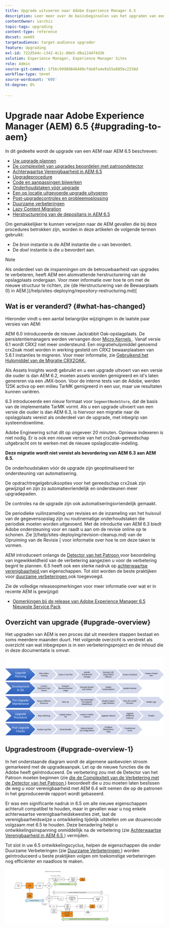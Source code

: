 ```yaml
---
title: Upgrade uitvoeren naar Adobe Experience Manager 6.5
description: Leer meer over de basisbeginselen van het upgraden van een oudere Adobe Experience Manager-installatie (AEM) naar AEM 6.5.
contentOwner: sarchiz
topic-tags: upgrading
content-type: reference
docset: aem65
targetaudience: target-audience upgrader
feature: Upgrading
exl-id: 722d544c-c342-4c1c-80e5-d0a1244f4d36
solution: Experience Manager, Experience Manager Sites
role: Admin
source-git-commit: 1f56c99980846400cfde8fa4e9a55e885bc2258d
workflow-type: tm+mt
source-wordcount: '695'
ht-degree: 0%

---
```


# Upgrade naar Adobe Experience Manager (AEM) 6.5 {#upgrading-to-aem}

In dit gedeelte wordt de upgrade van een AEM naar AEM 6.5 beschreven:

* [Uw upgrade plannen](/help/sites-deploying/upgrade-planning.md)
* [De complexiteit van upgrades beoordelen met patroondetector](/help/sites-deploying/pattern-detector.md)
* [ Achterwaartse Verenigbaarheid in AEM 6.5 ](/help/sites-deploying/backward-compatibility.md)
  <!--* [Using Offline Reindexing To Reduce Downtime During an Upgrade](/help/sites-deploying/upgrade-offline-reindexing.md)-->
* [Upgradeprocedure](/help/sites-deploying/upgrade-procedure.md)
* [Code en aanpassingen bijwerken](/help/sites-deploying/upgrading-code-and-customizations.md)
* [Onderhoudstaken vóór upgrade](/help/sites-deploying/pre-upgrade-maintenance-tasks.md)
* [Een op locatie uitgevoerde upgrade uitvoeren](/help/sites-deploying/in-place-upgrade.md)
* [Post-upgradecontroles en probleemoplossing](/help/sites-deploying/post-upgrade-checks-and-troubleshooting.md)
* [Duurzame verbeteringen](/help/sites-deploying/sustainable-upgrades.md)
* [Lazy Content Migration](/help/sites-deploying/lazy-content-migration.md)
* [Herstructurering van de depositaris in AEM 6.5](/help/sites-deploying/repository-restructuring.md)

Om gemakkelijker te kunnen verwijzen naar de AEM gevallen die bij deze procedures betrokken zijn, worden in deze artikelen de volgende termen gebruikt:

* De *bron* instantie is de AEM instantie die u van bevordert.
* De *doel* instantie is die u bevordert aan.

>[!NOTE]
>
>Als onderdeel van de inspanningen om de betrouwbaarheid van upgrades te verbeteren, heeft AEM een alomvattende herstructurering van de opslagplaats ondergaan. Voor meer informatie over hoe te om met de nieuwe structuur te richten, zie {de Herstructurering van de Bewaarplaats 0} in AEM.](/help/sites-deploying/repository-restructuring.md)[

## Wat is er veranderd? {#what-has-changed}

Hieronder vindt u een aantal belangrijke wijzigingen in de laatste paar versies van AEM:

AEM 6.0 introduceerde de nieuwe Jackrabbit Oak-opslagplaats. De persistentiemanagers werden vervangen door [ Micro Kernels ](/help/sites-deploying/platform.md#contentbody_title_4). Vanaf versie 6.1 wordt CRX2 niet meer ondersteund. Een migratiehulpmiddel genoemd crx2oak moet worden in werking gesteld om CRX2 bewaarplaatsen van 5.6.1 instanties te migreren. Voor meer informatie, zie [ Gebruikend het Hulpmiddel van de Migratie CRX2OAK ](/help/sites-deploying/using-crx2oak.md).

Als Assets Insights wordt gebruikt en u een upgrade uitvoert van een versie die ouder is dan AEM 6.2, moeten assets worden gemigreerd en id&#39;s laten genereren via een JMX-boon. Voor de interne tests van de Adobe, werden 125K activa op een milieu TarMK gemigreerd in een uur, maar uw resultaten kunnen variëren.

6.3 introduceerde een nieuw formaat voor `SegmentNodeStore`, dat de basis van de implementatie TarMK vormt. Als u een upgrade uitvoert van een versie die ouder is dan AEM 6.3, is hiervoor een migratie naar de opslagplaats vereist als onderdeel van de upgrade, met inbegrip van systeemdowntime.

Adobe Engineering schat dit op ongeveer 20 minuten. Opnieuw indexeren is niet nodig. Er is ook een nieuwe versie van het crx2oak-gereedschap uitgebracht om te werken met de nieuwe opslaglocatie-indeling.

**Deze migratie wordt niet vereist als bevordering van AEM 6.3 aan AEM 6.5.**

De onderhoudstaken vóór de upgrade zijn geoptimaliseerd ter ondersteuning van automatisering.

De opdrachtregelgebruiksopties voor het gereedschap crx2oak zijn gewijzigd en zijn zo automatievriendelijk en ondersteunen meer upgradepaden.

De controles na de upgrade zijn ook automatiseringsvriendelijk gemaakt.

De periodieke vuilinzameling van revisies en de inzameling van het huisvuil van de gegevensopslag zijn nu routinematige onderhoudstaken die periodiek moeten worden uitgevoerd. Met de introductie van AEM 6.3 biedt Adobe ondersteuning voor en raadt u aan om de revisie online op te schonen. Zie ](/help/sites-deploying/revision-cleanup.md) van de Opruiming van de Revisie [ voor informatie over hoe te om deze taken te vormen.

AEM introduceert onlangs de [ Detector van het Patroon ](/help/sites-deploying/pattern-detector.md) voor beoordeling van ingewikkeldheid van de verbetering aangezien u voor de verbetering begint te plannen. 6.5 heeft ook een sterke nadruk op [ achterwaartse verenigbaarheid ](/help/sites-deploying/backward-compatibility.md) van eigenschappen. Tot slot worden de beste praktijken voor [ duurzame verbeteringen ](/help/sites-deploying/sustainable-upgrades.md) ook toegevoegd.

Zie de volledige releaseopmerkingen voor meer informatie over wat er in recente AEM is gewijzigd:

* [Opmerkingen bij de release van Adobe Experience Manager 6.5 Nieuwste Service Pack](/help/release-notes/release-notes.md)

## Overzicht van upgrade {#upgrade-overview}

Het upgraden van AEM is een proces dat uit meerdere stappen bestaat en soms meerdere maanden duurt. Het volgende overzicht is verstrekt als overzicht van wat inbegrepen is in een verbeteringsproject en de inhoud die in deze documentatie is omvat:

![ screen_shot_2018-03-30at80708am ](assets/screen_shot_2018-03-30at80708am.png)

## Upgradestroom {#upgrade-overview-1}

In het onderstaande diagram wordt de algemene aanbevolen stroom gemarkeerd met de upgradeaanpak. Let op de nieuwe functies die de Adobe heeft geïntroduceerd. De verbetering zou met de Detector van het Patroon moeten beginnen (zie [ die de Complexiteit van de Verbetering met de Detector van het Patroon ](/help/sites-deploying/pattern-detector.md)) beoordeelt die u zou moeten laten beslissen de weg u voor verenigbaarheid met AEM 6.4 wilt nemen die op de patronen in het geproduceerde rapport wordt gebaseerd.

Er was een significante nadruk in 6.5 om alle nieuwe eigenschappen achteruit compatibel te houden, maar in gevallen waar u nog enkele achterwaartse verenigbaarheidskwesties ziet, laat de verenigbaarheidswijze u ontwikkeling tijdelijk uitstellen om uw douanecode volgzaam met 6.5 te houden. Deze benadering helpt u ontwikkelingsinspanning onmiddellijk na de verbetering (zie [ Achterwaartse Verenigbaarheid in AEM 6.5 ](/help/sites-deploying/backward-compatibility.md)) vermijden.

Tot slot in uw 6.5 ontwikkelingscyclus, helpen de eigenschappen die onder Duurzame Verbeteringen (zie [ Duurzame Verbeteringen ](/help/sites-deploying/sustainable-upgrades.md)) worden geïntroduceerd u beste praktijken volgen om toekomstige verbeteringen nog efficiënter en naadloos te maken.

![ 6_4_upgrade_overviewflow-newpage3 ](assets/6_4_upgrade_overviewflowchart-newpage3.png)
